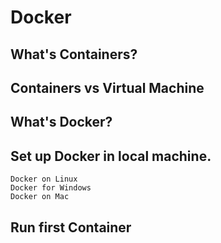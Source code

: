 # Docker 
## What's Containers?
## Containers vs Virtual Machine
## What's Docker?
## Set up Docker in local machine.
    Docker on Linux
    Docker for Windows
    Docker on Mac

## Run first Container

